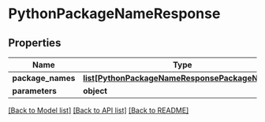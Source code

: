 # PythonPackageNameResponse

## Properties
Name | Type | Description | Notes
------------ | ------------- | ------------- | -------------
**package_names** | [**list[PythonPackageNameResponsePackageNames]**](PythonPackageNameResponsePackageNames.md) |  |
**parameters** | **object** |  |

[[Back to Model list]](../README.md#documentation-for-models) [[Back to API list]](../README.md#documentation-for-api-endpoints) [[Back to README]](../README.md)

